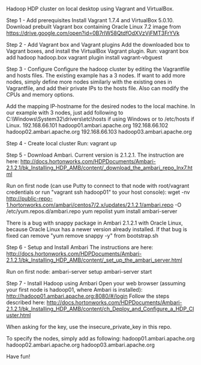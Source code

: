 Hadoop HDP cluster on local desktop using Vagrant and VirtualBox.

Step 1 - Add prerequisites
Install Vagrant 1.7.4 and VirtualBox 5.0.10.
Download prebuilt Vagrant box containing Oracle Linux 7.2 image from https://drive.google.com/open?id=0B7rIW58QtdfOdXVzVjFMT3FrYVk

Step 2 - Add Vagrant box and Vagrant plugins
Add the downloaded box to Vagrant boxes, and install the VirtualBox Vagrant plugin.
Run:
vagrant box add hadoop <path>hadoop.box
vagrant plugin install vagrant-vbguest

Step 3 - Configure
Configure the hadoop cluster by editing the Vagrantfile and hosts files.
The existing example has a 3 nodes. If want to add more nodes, simply define more nodes similarly with the existing ones in Vagrantfile,
and add their private IPs to the hosts file. Also can modify the CPUs and memory options.

Add the mapping IP-hostname for the desired nodes to the local machine.
In our example with 3 nodes, just add following to C:\Windows\System32\drivers\etc\hosts if using Windows or to /etc/hosts if Linux.
192.168.66.101 hadoop01.ambari.apache.org
192.168.66.102 hadoop02.ambari.apache.org
192.168.66.103 hadoop03.ambari.apache.org

Step 4 - Create local cluster
Run:
vagrant up

Step 5 - Download Ambari.
Current version is 2.1.2.1.
The instruction are here: http://docs.hortonworks.com/HDPDocuments/Ambari-2.1.2.1/bk_Installing_HDP_AMB/content/_download_the_ambari_repo_lnx7.html

Run on first node (can use Putty to connect to that node with root/vagrant credentials or run "vagrant ssh hadoop01" to your host console):
wget -nv http://public-repo-1.hortonworks.com/ambari/centos7/2.x/updates/2.1.2.1/ambari.repo -O /etc/yum.repos.d/ambari.repo
yum repolist
yum install ambari-server

There is a bug with snappy package in Ambari 2.1.2.1 with Oracle Linux, because Oracle Linux has a newer version already installed.
If that bug is fixed can remove "yum remove snappy -y" from bootstrap.sh

Step 6 - Setup and Install Ambari
The instructions are here: http://docs.hortonworks.com/HDPDocuments/Ambari-2.1.2.1/bk_Installing_HDP_AMB/content/_set_up_the_ambari_server.html

Run on first node:
ambari-server setup
ambari-server start

Step 7 - Install Hadoop using Ambari
Open your web browser (assuming your first node is hadoop01, where Ambari is installed): http://hadoop01.ambari.apache.org:8080/#/login
Follow the steps described here: http://docs.hortonworks.com/HDPDocuments/Ambari-2.1.2.1/bk_Installing_HDP_AMB/content/ch_Deploy_and_Configure_a_HDP_Cluster.html

When asking for the key, use the insecure_private_key in this repo.

To specify the nodes, simply add as following:
hadoop01.ambari.apache.org
hadoop02.ambari.apache.org
hadoop03.ambari.apache.org

Have fun!
